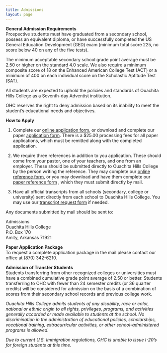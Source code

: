 ```yaml
---
title: Admissions
layout: page
---
```


**General Admission Requirements**  
Prospective students must have graduated from a secondary school, possess an equivalent
diploma, or have successfully completed the US General Education Development (GED) exam
(minimum total score 225, no score below 40 on any of the five tests).

The minimum acceptable secondary school grade point average must be 2.50 or higher on the
standard 4.0 scale. We also require a minimum composite score of 18 on the Enhanced
American College Test (ACT) or a minimum of 400 on each individual score on the Scholastic
Aptitude Test (SAT).

All students are expected to uphold the policies and standards of Ouachita Hills College as
a Seventh-day Adventist institution.

OHC reserves the right to deny admission based on its inability to meet the student’s educational
needs and objectives.

**How to Apply**

1. Complete our [online application form](https://www.surveymoz.com/s/ohc-student-application),
or download and complete our paper
[application form](/uploads/documents/OHC-Student-Application.pdf).
There is a $25.00 processing fees for all paper applications, which must be remitted along
with the completed application.

2. We require three references in addition to you application. These should come from your
 pastor, one of your teachers, and one from an employer. These should be submitted
 directly to Ouachita Hills College by the person writing the reference. They may complete
 our [online reference form](https://www.surveymoz.com/s/ohc-student-reference), or you may
 download and have them complete our
   [paper reference form](/uploads/documents/OHC-Student-References-Form.pdf)
   , which they must submit directly by mail.

3. Have all official transcripts from all schools (secondary, college or university) sent
directly from each school to Ouachita Hills College. You may use our
[transcript request form](/uploads/documents/OHC-Transcript-Request-Form.pdf)
 if needed.

Any documents submitted by mail should be sent to:

Admissions  
Ouachita Hills College  
P.O. Box 170  
Amity, Arkansas 71921

**Paper Application Package**  
To request a complete application package in the mail please contact our office at (870) 342-6210.

**Admission of Transfer Students**  
Students transferring from other recognized colleges or universities must have a combined
cumulative grade point average of 2.50 or better. Students transferring to OHC with fewer
than 24 semester credits (or 36 quarter credits) will be considered for admission on the
basis of a combination of scores from their secondary school records and previous college
work.

*Ouachita Hills College admits students of any disability, race or color, national or
ethnic origin to all rights, privileges, programs, and activities generally accorded or
made available to students at the school. No discrimination in the administration of
educational policies, scholarships, vocational training, extracurricular activities, or
other school-administered programs is allowed.*

*Due to current U.S. Immigration regulations, OHC is unable to issue I-20’s for foreign
students at this time.*
